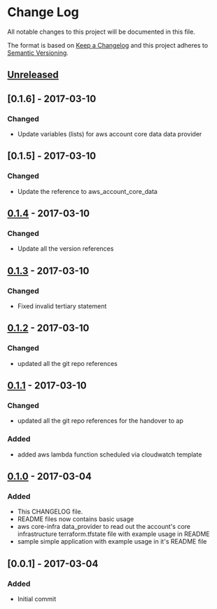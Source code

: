 # Change Log
All notable changes to this project will be documented in this file.

The format is based on [Keep a Changelog](http://keepachangelog.com/)
and this project adheres to [Semantic Versioning](http://semver.org/).

## [Unreleased]

## [0.1.6] - 2017-03-10
### Changed
- Update variables (lists) for aws account core data data provider 

## [0.1.5] - 2017-03-10
### Changed
- Update the reference to aws_account_core_data

## [0.1.4] - 2017-03-10
### Changed
- Update all the version references

## [0.1.3] - 2017-03-10
### Changed
- Fixed invalid tertiary statement

## [0.1.2] - 2017-03-10
### Changed
- updated all the git repo references

## [0.1.1] - 2017-03-10
### Changed
- updated all the git repo references for the handover to ap
### Added
- added aws lambda function scheduled via cloudwatch template

## [0.1.0] - 2017-03-04
### Added
- This CHANGELOG file.
- README files now contains basic usage
- aws core-infra data_provider to read out the account's core infrastructure terraform.tfstate file with example usage in README
- sample simple application with example usage in it's README file

## [0.0.1] - 2017-03-04
### Added
- Initial commit

[Unreleased]: https://github.com/albumprinter/eops_tf_modules/compare/v0.1.6...HEAD
[0.1.4]: https://github.com/albumprinter/eops_tf_modules/compare/v0.1.5...v0.1.6
[0.1.4]: https://github.com/albumprinter/eops_tf_modules/compare/v0.1.4...v0.1.5
[0.1.4]: https://github.com/albumprinter/eops_tf_modules/compare/v0.1.3...v0.1.4
[0.1.3]: https://github.com/albumprinter/eops_tf_modules/compare/v0.1.2...v0.1.3
[0.1.2]: https://github.com/albumprinter/eops_tf_modules/compare/v0.1.1...v0.1.2
[0.1.1]: https://github.com/albumprinter/eops_tf_modules/compare/v0.1.0...v0.1.1
[0.1.0]: https://github.com/albumprinter/eops_tf_modules/compare/v0.0.1...v0.1.0
